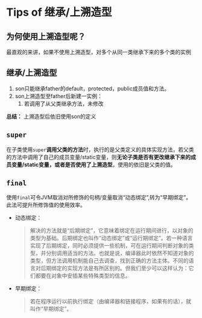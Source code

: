 # Tips of 继承/上溯造型

## 为何使用上溯造型呢？
最直观的来讲，如果不使用上溯造型，对多个从同一类继承下来的多个类的实例

## 继承/上溯造型
1. son只能继承father的default，protected，public成员值和方法。
2. son上溯造型至father后新建一实例：
    1. 若调用了从父类继承方法，未修改


**总结：** 上溯造型后依旧使用son的定义

## `super`
在子类使用`super`**调用父类的方法**时，执行的是父类定义的具体实现方法，若父类的方法中调用了自己的成员变量/static变量，则**无论子类是否有更改继承下来的成员变量/static变量，或者是否使用了上溯造型**，使用的依旧是父类的值。

## `final`
使用`final`可令JVM取消对所修饰的句柄/变量取消“动态绑定”,转为“早期绑定”。此法可提升所修饰值的使用效率。
- 动态绑定：
  >解决的方法就是“后期绑定”，它意味着绑定在运行期间进行，以对象的类型为基础。后期绑定也叫作“动态绑定”或“运行期绑定”。若一种语言实现了后期绑定，同时必须提供一些机制，可在运行期间判断对象的类型，并分别调用适当的方法。也就是说，编译器此时依然不知道对象的类型，但方法调用机制能自己去调查，找到正确的方法主体。不同的语言对后期绑定的实现方法是有所区别的。但我们至少可以这样认为：它们都要在对象中安插某些特殊类型的信息。
- 早期绑定：
  >若在程序运行以前执行绑定（由编译器和链接程序，如果有的话），就叫作“早期绑定”。
